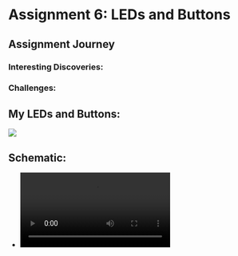 # Assignment 6: LEDs and Buttons

## Assignment Journey

### Interesting Discoveries:


### Challenges:


## My LEDs and Buttons:

![](Image.png)


## Schematic:

- ![](video.MP4)
